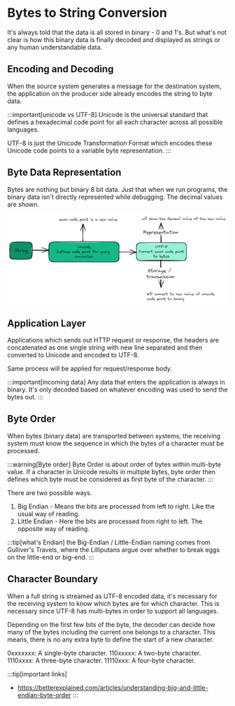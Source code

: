 # Bytes to String Conversion

It's always told that the data is all stored in binary - 0 and 1's.
But what's not clear is how this binary data is finally decoded and displayed as strings or any human understandable data.

## Encoding and Decoding

When the source system generates a message for the destination system,
the application on the producer side already encodes the string to byte data.

:::important[unicode vs UTF-8]
Unicode is the universal standard that defines a hexadecimal code point for all each character across all possible languages.

UTF-8 is just the Unicode Transformation Format which encodes these Unicode code points to a variable byte representation.
:::

## Byte Data Representation

Bytes are nothing but binary 8 bit data.
Just that when we run programs, the binary data isn't directly represented while debugging.
The decimal values are shown.

![Bytes to String](../../static/img/bytes-to-string.excalidraw.png)

## Application Layer

Applications which sends out HTTP request or response,
the headers are concatenated as one single string with new line separated and
then converted to Unicode and encoded to UTF-8.

Same process will be applied for request/response body.

:::important[incoming data]
Any data that enters the application is always in binary.
It's only decoded based on whatever encoding was used to send the bytes out.
:::

## Byte Order

When bytes (binary data) are transported between systems,
the receiving system must know the sequence in which the bytes of a character must be processed.

:::warning[Byte order]
Byte Order is about order of bytes within multi-byte value.
If a character in Unicode results in multiple bytes,
byte order then defines which byte must be considered as first byte of the character.
:::

There are two possible ways.

1. Big Endian - Means the bits are processed from left to right. Like the usual way of reading.
2. Little Endian - Here the bits are processed from right to left. The opposite way of reading.

:::tip[what's Endian]
the Big-Endian / Little-Endian naming comes from Gulliver's Travels,
where the Lilliputans argue over whether to break eggs on the little-end or big-end.
:::

## Character Boundary

When a full string is streamed as UTF-8 encoded data,
it's necessary for the receiving system to know which bytes are for which character.
This is necessary since UTF-8 has multi-bytes in order to support all languages.

Depending on the first few bits of the byte,
the decoder can decide how many of the bytes including the current one belongs to a character.
This means, there is no any extra byte to define the start of a new character.

0xxxxxxx: A single-byte character.
110xxxxx: A two-byte character.
1110xxxx: A three-byte character.
11110xxx: A four-byte character.

:::tip[important links]

-   https://betterexplained.com/articles/understanding-big-and-little-endian-byte-order
    :::

